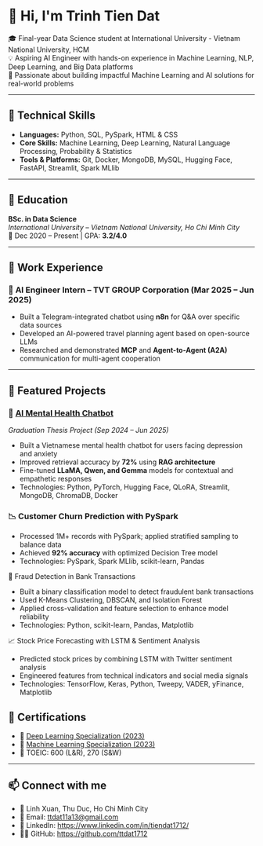 # 👋 Hi, I'm Trinh Tien Dat

🎓 Final-year Data Science student at International University - Vietnam National University, HCM  
💡 Aspiring AI Engineer with hands-on experience in Machine Learning, NLP, Deep Learning, and Big Data platforms  
🚀 Passionate about building impactful Machine Learning and AI solutions for real-world problems

---

## 🔧 Technical Skills

- **Languages:** Python, SQL, PySpark, HTML & CSS
- **Core Skills:** Machine Learning, Deep Learning, Natural Language Processing, Probability & Statistics
- **Tools & Platforms:** Git, Docker, MongoDB, MySQL, Hugging Face, FastAPI, Streamlit, Spark MLlib

---

## 📘 Education

**BSc. in Data Science**  
_International University – Vietnam National University, Ho Chi Minh City_  
📅 Dec 2020 – Present | GPA: **3.2/4.0**

---

## 💼 Work Experience

### 🧠 **AI Engineer Intern – TVT GROUP Corporation** (Mar 2025 – Jun 2025)
- Built a Telegram-integrated chatbot using **n8n** for Q&A over specific data sources
- Developed an AI-powered travel planning agent based on open-source LLMs
- Researched and demonstrated **MCP** and **Agent-to-Agent (A2A)** communication for multi-agent cooperation

---

## 🚀 Featured Projects

### 🤖 [AI Mental Health Chatbot](https://github.com/ttdat1712/Ai-mental-health-chatbot)
*Graduation Thesis Project (Sep 2024 – Jun 2025)*  
- Built a Vietnamese mental health chatbot for users facing depression and anxiety  
- Improved retrieval accuracy by **72%** using **RAG architecture**
- Fine-tuned **LLaMA, Qwen, and Gemma** models for contextual and empathetic responses
- Technologies: Python, PyTorch, Hugging Face, QLoRA, Streamlit, MongoDB, ChromaDB, Docker

### 📉 Customer Churn Prediction with PySpark
- Processed 1M+ records with PySpark; applied stratified sampling to balance data
- Achieved **92% accuracy** with optimized Decision Tree model
- Technologies: PySpark, Spark MLlib, scikit-learn, Pandas

💸 Fraud Detection in Bank Transactions
- Built a binary classification model to detect fraudulent bank transactions
- Used K-Means Clustering, DBSCAN, and Isolation Forest
- Applied cross-validation and feature selection to enhance model reliability
- Technologies: Python, scikit-learn, Pandas, Matplotlib

📈 Stock Price Forecasting with LSTM & Sentiment Analysis
- Predicted stock prices by combining LSTM with Twitter sentiment analysis
- Engineered features from technical indicators and social media signals
- Technologies: TensorFlow, Keras, Python, Tweepy, VADER, yFinance, Matplotlib

## 📜 Certifications

- 🧠 [Deep Learning Specialization (2023)](https://www.deeplearning.ai)
- 🤖 [Machine Learning Specialization (2023)](https://www.coursera.org/learn/machine-learning)
- 📄 TOEIC: 600 (L&R), 270 (S&W)

---

## 📫 Connect with me

- 📍 Linh Xuan, Thu Duc, Ho Chi Minh City  
- 📧 Email: ttdat11a13@gmail.com 
- 💼 LinkedIn: https://www.linkedin.com/in/tiendat1712/
- 🧑‍💻 GitHub: https://github.com/ttdat1712
